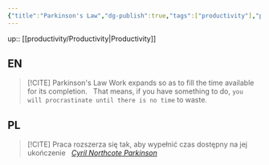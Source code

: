 ```yaml
---
{"title":"Parkinson's Law","dg-publish":true,"tags":["productivity"],"permalink":"/productivity/parkinson-s-law/","dgPassFrontmatter":true}
---
```


up:: [[productivity/Productivity\|Productivity]]

## EN

>[!CITE] Parkinson's Law
>Work expands so as to fill the time available for its completion.  
>That means, if you have something to do, `you will procrastinate until there is no time` to waste.

## PL


>[!CITE] Praca rozszerza się tak, aby wypełnić czas dostępny na jej ukończenie  
*[Cyril Northcote Parkinson](https://en.wikipedia.org/wiki/C._Northcote_Parkinson)*
